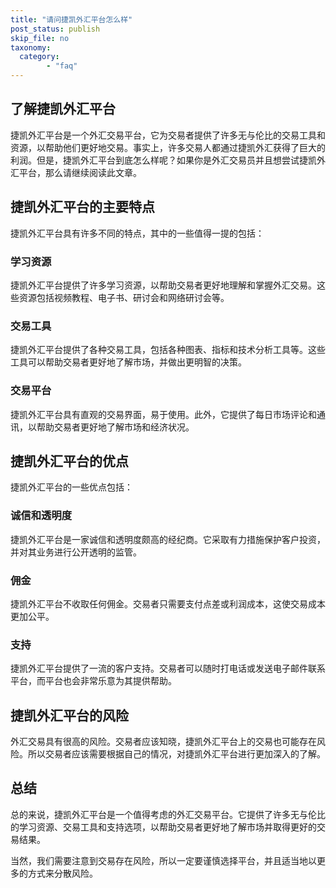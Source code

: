 ```yaml
---
title: "请问捷凯外汇平台怎么样"
post_status: publish
skip_file: no
taxonomy:
  category:
        - "faq"
---
```


## 了解捷凯外汇平台

捷凯外汇平台是一个外汇交易平台，它为交易者提供了许多无与伦比的交易工具和资源，以帮助他们更好地交易。事实上，许多交易人都通过捷凯外汇获得了巨大的利润。但是，捷凯外汇平台到底怎么样呢？如果你是外汇交易员并且想尝试捷凯外汇平台，那么请继续阅读此文章。

## 捷凯外汇平台的主要特点

捷凯外汇平台具有许多不同的特点，其中的一些值得一提的包括：

### 学习资源

捷凯外汇平台提供了许多学习资源，以帮助交易者更好地理解和掌握外汇交易。这些资源包括视频教程、电子书、研讨会和网络研讨会等。

### 交易工具

捷凯外汇平台提供了各种交易工具，包括各种图表、指标和技术分析工具等。这些工具可以帮助交易者更好地了解市场，并做出更明智的决策。

### 交易平台

捷凯外汇平台具有直观的交易界面，易于使用。此外，它提供了每日市场评论和通讯，以帮助交易者更好地了解市场和经济状况。

## 捷凯外汇平台的优点

捷凯外汇平台的一些优点包括：

### 诚信和透明度

捷凯外汇平台是一家诚信和透明度颇高的经纪商。它采取有力措施保护客户投资，并对其业务进行公开透明的监管。

### 佣金

捷凯外汇平台不收取任何佣金。交易者只需要支付点差或利润成本，这使交易成本更加公平。

### 支持

捷凯外汇平台提供了一流的客户支持。交易者可以随时打电话或发送电子邮件联系平台，而平台也会非常乐意为其提供帮助。

## 捷凯外汇平台的风险

外汇交易具有很高的风险。交易者应该知晓，捷凯外汇平台上的交易也可能存在风险。所以交易者应该需要根据自己的情况，对捷凯外汇平台进行更加深入的了解。

## 总结

总的来说，捷凯外汇平台是一个值得考虑的外汇交易平台。它提供了许多无与伦比的学习资源、交易工具和支持选项，以帮助交易者更好地了解市场并取得更好的交易结果。

当然，我们需要注意到交易存在风险，所以一定要谨慎选择平台，并且适当地以更多的方式来分散风险。
